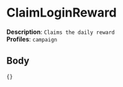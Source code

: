 # ClaimLoginReward

**Description**: `Claims the daily reward` \
**Profiles**: `campaign`

## Body
```js
{}
```
